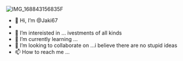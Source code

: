 ![IMG_168843156835F](https://github.com/Jaki67/Jaki67/assets/138544031/38f6209a-d436-439f-a099-53b2799c1757)
- 👋 Hi, I’m @Jaki67
- 
- 👀 I’m intereisted in ... ivestments of all kinds
- 🌱 I’m currently learning ...
- 💞️ I’m looking to collaborate on ...i believe there are no stupid ideas 
- 📫 How to reach me ...

<!---
Jaki67/Jaki67 is a ✨ special ✨ repository because its `README.md` (this file) appears on your GitHub profile.
You can click the Preview link to take a look at your changes.
--->
